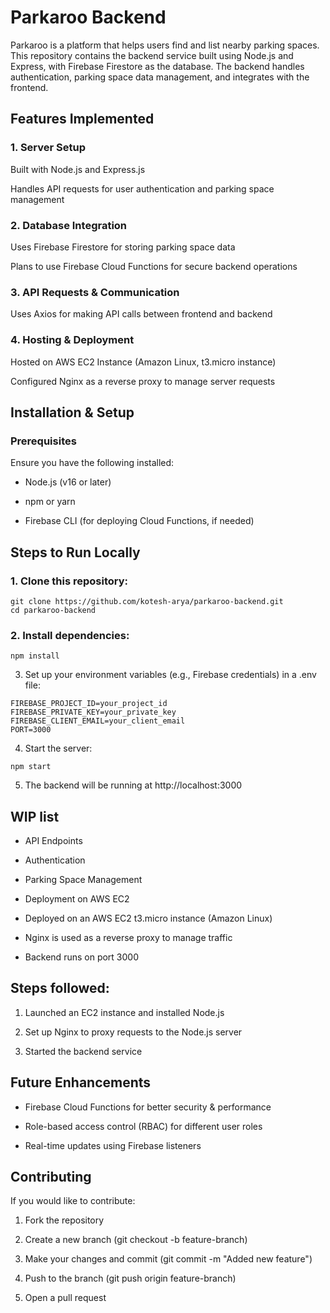 # Parkaroo Backend

Parkaroo is a platform that helps users find and list nearby parking spaces. This repository contains the backend service built using Node.js and Express, with Firebase Firestore as the database. The backend handles authentication, parking space data management, and integrates with the frontend.

## Features Implemented

### 1. Server Setup

Built with Node.js and Express.js

Handles API requests for user authentication and parking space management


### 2. Database Integration

Uses Firebase Firestore for storing parking space data

Plans to use Firebase Cloud Functions for secure backend operations


### 3. API Requests & Communication

Uses Axios for making API calls between frontend and backend


### 4. Hosting & Deployment

Hosted on AWS EC2 Instance (Amazon Linux, t3.micro instance)

Configured Nginx as a reverse proxy to manage server requests


## Installation & Setup

### Prerequisites

Ensure you have the following installed:

- Node.js (v16 or later)

- npm or yarn

- Firebase CLI (for deploying Cloud Functions, if needed)


## Steps to Run Locally

### 1. Clone this repository:
```
git clone https://github.com/kotesh-arya/parkaroo-backend.git
cd parkaroo-backend
```

### 2. Install dependencies:
```
npm install
```

3. Set up your environment variables (e.g., Firebase credentials) in a .env file:
```
FIREBASE_PROJECT_ID=your_project_id
FIREBASE_PRIVATE_KEY=your_private_key
FIREBASE_CLIENT_EMAIL=your_client_email
PORT=3000
```

4. Start the server:
```
npm start
```

5. The backend will be running at http://localhost:3000

## WIP list

- API Endpoints

- Authentication

- Parking Space Management

- Deployment on AWS EC2

- Deployed on an AWS EC2 t3.micro instance (Amazon Linux)

- Nginx is used as a reverse proxy to manage traffic

- Backend runs on port 3000

## Steps followed:

1. Launched an EC2 instance and installed Node.js


2. Set up Nginx to proxy requests to the Node.js server


3. Started the backend service




## Future Enhancements

- Firebase Cloud Functions for better security & performance

- Role-based access control (RBAC) for different user roles

- Real-time updates using Firebase listeners


## Contributing

If you would like to contribute:

1. Fork the repository


2. Create a new branch (git checkout -b feature-branch)


3. Make your changes and commit (git commit -m "Added new feature")


4. Push to the branch (git push origin feature-branch)


5. Open a pull request



